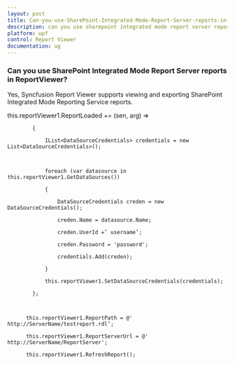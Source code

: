 ```yaml
---
layout: post
title: Can-you-use-SharePoint-Integrated-Mode-Report-Server-reports-in-ReportViewer
description: can you use sharepoint integrated mode report server reports in reportviewer?
platform: wpf
control: Report Viewer
documentation: ug
---
```


### Can you use SharePoint Integrated Mode Report Server reports in ReportViewer?

Yes, Syncfusion Report Viewer supports viewing and exporting SharePoint Integrated Mode Reporting Service reports. 

this.reportViewer1.ReportLoaded += (sen, arg) =>

            {

                IList<DataSourceCredentials> credentials = new List<DataSourceCredentials>();



                foreach (var datasource in this.reportViewer1.GetDataSources())

                {

                    DataSourceCredentials creden = new DataSourceCredentials();

                    creden.Name = datasource.Name;

                    creden.UserId =’ username’;

                    creden.Password = 'password';

                    credentials.Add(creden);

                }

                this.reportViewer1.SetDataSourceCredentials(credentials);

            };



          this.reportViewer1.ReportPath = @' http://ServerName/testreport.rdl’;

          this.reportViewer1.ReportServerUrl = @' http://ServerName/ReportServer';

          this.reportViewer1.RefreshReport();



